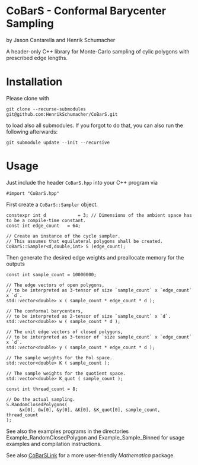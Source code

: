 # CoBarS - Conformal Barycenter Sampling

by Jason Cantarella and Henrik Schumacher

A header-only C++ library for Monte-Carlo sampling of cylic polygons with prescribed edge lengths.

# Installation

Please clone with

    git clone --recurse-submodules git@github.com:HenrikSchumacher/CoBarS.git

to load also all submodules. If you forgot to do that, you can also run the following afterwards:

    git submodule update --init --recursive
    
# Usage

Just include the header `CoBarS.hpp` into your C++ program via

    #import "CoBarS.hpp"    
    
First create a `CoBarS::Sampler` object. 
    
    constexpr int d            = 3; // Dimensions of the ambient space has to be a compile-time constant.
    const int edge_count   = 64;
            
    // Create an instance of the cycle sampler.
    // This assumes that equilateral polygons shall be created.
    CoBarS::Sampler<d,double,int> S (edge_count);
    
Then generate the desired edge weights and preallocate memory for the outputs
    
    
    const int sample_count = 10000000;
    
    // The edge vectors of open polygons,
    // to be interpreted as 3-tensor of size `sample_count` x `edge_count` x `d`.
    std::vector<double> x ( sample_count * edge_count * d );
    
    // The conformal barycenters,
    // to be interpreted as 2-tensor of size `sample_count` x `d`.
    std::vector<double> w ( sample_count * d );
    
    // The unit edge vectors of closed polygons,
    // to be interpreted as 3-tensor of `size sample_count` x `edge_count` x `d`.
    std::vector<double> y ( sample_count * edge_count * d );
    
    // The sample weights for the Pol space.
    std::vector<double> K ( sample_count );
    
    // The sample weights for the quotient space.
    std::vector<double> K_quot ( sample_count );
    
    const int thread_count = 8;
    
    // Do the actual sampling.
    S.RandomClosedPolygons(
         &x[0], &w[0], &y[0], &K[0], &K_quot[0], sample_count, thread_count
    );


See also the examples programs in the directories Example_RandomClosedPolygon and Example_Sample_Binned for usage examples and compilation instructions.

See also [CoBarSLink](https://github.com/HenrikSchumacher/CoBarSLink) for a more user-friendly _Mathematica_ package.
